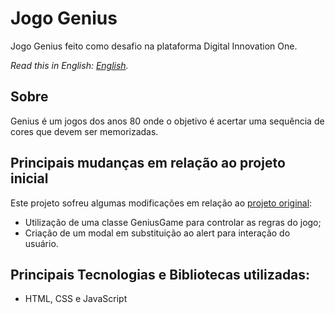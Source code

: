 # Jogo Genius
Jogo Genius feito como desafio na plataforma Digital Innovation One.

*Read this in English: [English](README.en.md).*

## Sobre
Genius é um jogos dos anos 80 onde o objetivo é acertar uma sequência de cores que devem ser memorizadas.

## Principais mudanças em relação ao projeto inicial
Este projeto sofreu algumas modificações em relação ao [projeto original](https://github.com/SpruceGabriela/genesis-dio):

- Utilização de uma classe GeniusGame para controlar as regras do jogo;
- Criação de um modal em substituição ao alert para interação do usuário.

## Principais Tecnologias e Bibliotecas utilizadas:
- HTML, CSS e JavaScript